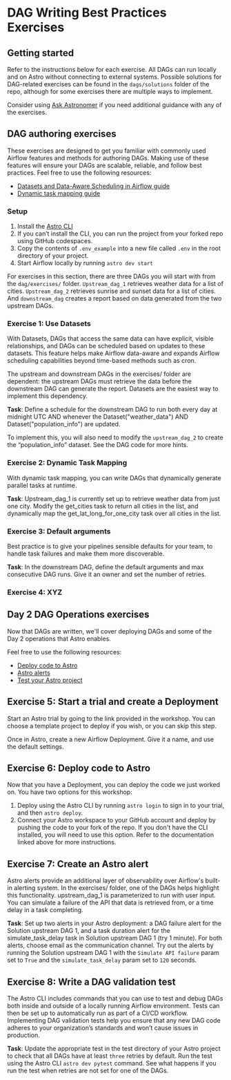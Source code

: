 # DAG Writing Best Practices Exercises

## Getting started
Refer to the instructions below for each exercise. All DAGs can run locally and on Astro without connecting to external systems. Possible solutions for DAG-related exercises can be found in the `dags/solutions` folder of the repo, although for some exercises there are multiple ways to implement.

Consider using [Ask Astronomer](ask.astronomer.io) if you need additional guidance with any of the exercises.

## DAG authoring exercises
These exercises are designed to get you familiar with commonly used Airflow features and methods for authoring DAGs. Making use of these features will ensure your DAGs are scalable, reliable, and follow best practices. Feel free to use the following resources:

- [Datasets and Data-Aware Scheduling in Airflow guide](https://www.astronomer.io/guides/airflow-datasets/)
- [Dynamic task mapping guide](https://www.astronomer.io/docs/learn/dynamic-tasks)

### Setup
1. Install the [Astro CLI](https://www.astronomer.io/docs/astro/cli/install-cli)
2. If you can’t install the CLI, you can run the project from your forked repo using GitHub codespaces.
3. Copy the contents of `.env_example` into a new file called `.env` in the root directory of your project.
4. Start Airflow locally by running `astro dev start`

For exercises in this section, there are three DAGs you will start with from the `dag/exercises/` folder. `Upstream_dag_1` retrieves weather data for a list of cities. `Upstream_dag_2` retrieves sunrise and sunset data for a list of cities. And `downstream_dag` creates a report based on data generated from the two upstream DAGs. 

### Exercise 1: Use Datasets
With Datasets, DAGs that access the same data can have explicit, visible relationships, and DAGs can be scheduled based on updates to these datasets. This feature helps make Airflow data-aware and expands Airflow scheduling capabilities beyond time-based methods such as cron.

The upstream and downstream DAGs in the exercises/ folder are dependent: the upstream DAGs must retrieve the data before the downstream DAG can generate the report. Datasets are the easiest way to implement this dependency.

**Task**: Define a schedule for the downstream DAG to run both every day at midnight UTC AND whenever the Dataset("weather_data") AND Dataset("population_info") are updated.

To implement this, you will also need to modify the `upstream_dag_2` to create the “population_info” dataset. See the DAG code for more hints.

### Exercise 2: Dynamic Task Mapping
With dynamic task mapping, you can write DAGs that dynamically generate parallel tasks at runtime.

**Task**:  Upstream_dag_1 is currently set up to retrieve weather data from just one city. Modify the get_cities task to return all cities in the list, and dynamically map the get_lat_long_for_one_city task over all cities in the list.

### Exercise 3: Default arguments
Best practice is to give your pipelines sensible defaults for your team, to handle task failures and make them more discoverable.

**Task**:  In the downstream DAG, define the default arguments and max consecutive DAG runs. Give it an owner and set the number of retries.

### Exercise 4: XYZ




## Day 2 DAG Operations exercises
Now that DAGs are written, we'll cover deploying DAGs and some of the Day 2 operations that Astro enables.

Feel free to use the following resources:

- [Deploy code to Astro](https://www.astronomer.io/docs/astro/deploy-code)
- [Astro alerts](https://docs.astronomer.io/astro/alerts)
- [Test your Astro project](https://www.astronomer.io/docs/astro/cli/test-your-astro-project-locally)

## Exercise 5: Start a trial and create a Deployment

Start an Astro trial by going to the link provided in the workshop. You can choose a template project to deploy if you wish, or you can skip this step.

Once in Astro, create a new Airflow Deployment. Give it a name, and use the default settings.

## Exercise 6: Deploy code to Astro 

Now that you have a Deployment, you can deploy the code we just worked on. You have two options for this workshop:

1. Deploy using the Astro CLI by running `astro login` to sign in to your trial, and then `astro deploy`.
2. Connect your Astro workspace to your GitHub account and deploy by pushing the code to your fork of the repo. If you don't have the CLI installed, you will need to use this option. Refer to the documentation linked above for more instructions.


## Exercise 7: Create an Astro alert
Astro alerts provide an additional layer of observability over Airflow's built-in alerting system. In the exercises/ folder, one of the DAGs helps highlight this functionality. upstream_dag_1 is parameterized to run with user input. You can simulate a failure of the API that data is retrieved from, or a time delay in a task completing.

**Task**: Set up two alerts in your Astro deployment: a DAG failure alert for the Solution upstream DAG 1, and a task duration alert for the simulate_task_delay task in Solution upstream DAG 1 (try 1 minute). For both alerts, choose email as the communication channel. Try out the alerts by running the Solution upstream DAG 1 with the `Simulate API failure` param set to `True` and the `simulate_task_delay` param set to `120` seconds.

## Exercise 8: Write a DAG validation test
The Astro CLI includes commands that you can use to test and debug DAGs both inside and outside of a locally running Airflow environment. Tests can then be set up to automatically run as part of a CI/CD workflow. Implementing DAG validation tests help you ensure that any new DAG code adheres to your organization’s standards and won’t cause issues in production.

**Task**: Update the appropriate test in the test directory of your Astro project to check that all DAGs have at least `three` retries by default. Run the test using the Astro CLI `astro dev pytest` command. See what happens if you run the test when retries are not set for one of the DAGs.
